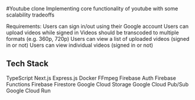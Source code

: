 #Youtube clone
Implementing core functionality of youtube with some scalability tradeoffs

Requirements:
Users can sign in/out using their Google account
Users can upload videos while signed in
Videos should be transcoded to multiple formats (e.g. 360p, 720p)
Users can view a list of uploaded videos (signed in or not)
Users can view individual videos (signed in or not)

## Tech Stack
TypeScript
Next.js
Express.js
Docker
FFmpeg
Firebase Auth
Firebase Functions
Firebase Firestore
Google Cloud Storage
Google Cloud Pub/Sub
Google Cloud Run

